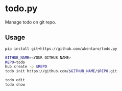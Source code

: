 # todo.py

Manage todo on git repo.


## Usage

```bash
pip install git+https://github.com/wkentaro/todo.py

GITHUB_NAME=<YOUR GITHUB NAME>
REPO=todo
hub create -p $REPO
todo init https://github.com/$GITHUB_NAME/$REPO.git

todo edit
todo show
```
